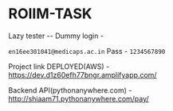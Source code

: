 # ROIIM-TASK

Lazy tester -- Dummy login -
 
```en16ee301041@medicaps.ac.in```
Pass - ```1234567890```



Project link DEPLOYED(AWS) - https://dev.d1z60efh77bngr.amplifyapp.com/

Backend API(pythonanywhere.com) - http://shiaam71.pythonanywhere.com/pay/

